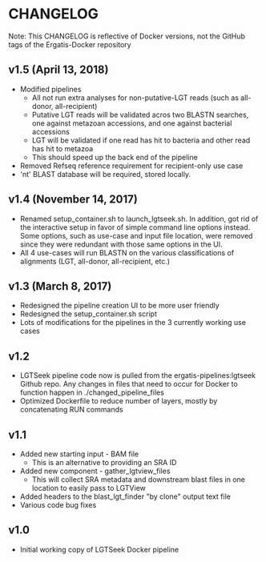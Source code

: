 # CHANGELOG

Note: This CHANGELOG is reflective of Docker versions, not the GitHub tags of the Ergatis-Docker repository

## v1.5 (April 13, 2018)
* Modified pipelines
  * All not run extra analyses for non-putative-LGT reads (such as all-donor, all-recipient)
  * Putative LGT reads will be validated acros two BLASTN searches, one against metazoan accessions, and one against bacterial accessions
  * LGT will be validated if one read has hit to bacteria and other read has hit to metazoa
  * This should speed up the back end of the pipeline
* Removed Refseq reference requirement for recipient-only use case
* 'nt' BLAST database will be required, stored locally.

## v1.4 (November 14, 2017)
* Renamed setup\_container.sh to launch\_lgtseek.sh.  In addition, got rid of the interactive setup in favor of simple command line options instead.  Some options, such as use-case and input file location, were removed since they were redundant with those same options in the UI.
* All 4 use-cases will run BLASTN on the various classifications of alignments (LGT, all-donor, all-recipient, etc.)

## v1.3 (March 8, 2017)
* Redesigned the pipeline creation UI to be more user friendly
* Redesigned the setup\_container.sh script
* Lots of modifications for the pipelines in the 3 currently working use cases

## v1.2
* LGTSeek pipeline code now is pulled from the ergatis-pipelines:lgtseek Github repo.  Any changes in files that need to occur for Docker to function happen in ./changed\_pipeline\_files
* Optimized Dockerfile to reduce number of layers, mostly by concatenating RUN commands

## v1.1
* Added new starting input - BAM file
  * This is an alternative to providing an SRA ID
* Added new component - gather\_lgtview\_files
  * This will collect SRA metadata and downstream blast files in one location to easily pass to LGTView
* Added headers to the blast\_lgt\_finder "by clone" output text file
* Various code bug fixes

## v1.0
* Initial working copy of LGTSeek Docker pipeline
